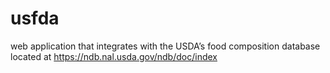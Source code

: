 # usfda
web application that integrates with the USDA’s food composition database located at https://ndb.nal.usda.gov/ndb/doc/index 
